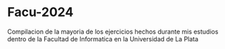 # Facu-2024
 Compilacion de la mayoria de los ejercicios hechos durante mis estudios dentro de la Facultad de Informatica en la Universidad de La Plata
